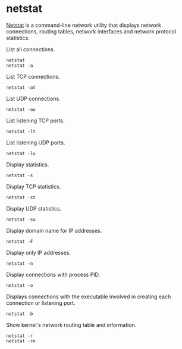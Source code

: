 # netstat

[Netstat](https://en.wikipedia.org/wiki/Netstat) is a command-line network utility that displays network connections, routing tables, network interfaces and network protocol statistics.

List all connections.
```
netstat
netstat -a
```

List TCP connections.
```
netstat -at
```

List UDP connections.
```
netstat -au
```

List listening TCP ports.
```
netstat -lt
```

List listening UDP ports.
```
netstat -lu
```

Display statistics.
```
netstat -s
```

Display TCP statistics.
```
netstat -st
```

Display UDP statistics.
```
netstat -su
```

Display domain name for IP addresses.
```
netstat -F
```

Display only IP addresses.
```
netstat -n
```

Display connections with process PID.
```
netstat -o
```

Displays connections with the executable involved in creating each connection or listening port.
```
netstat -b
```

Show kernel's network routing table and information.
```
netstat -r
netstat -rn
```
